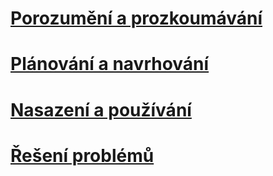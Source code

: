 # [Porozumění a prozkoumávání](/understand-explore/what-is-ata)
# [Plánování a navrhování](/plan-design/ata-architecture)
# [Nasazení a používání](/deploy-use/preinstall-ata)
# [Řešení problémů](/troubleshoot/troubleshooting-ata-known-errors)


<!--HONumber=Jun16_HO4-->


